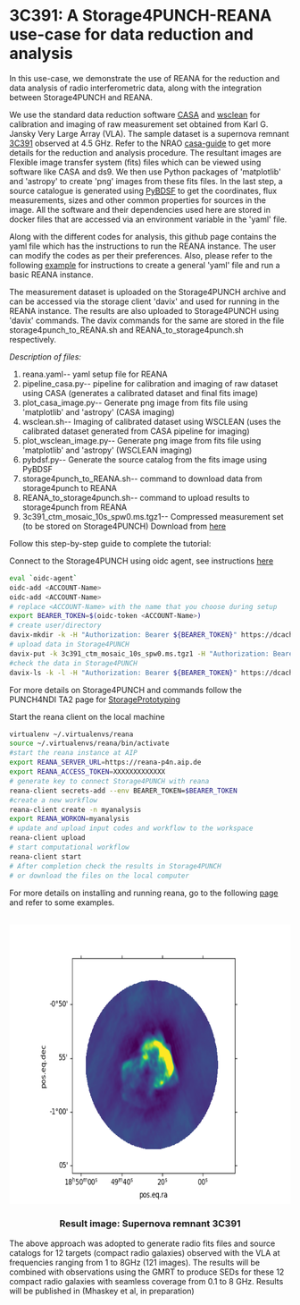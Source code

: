 # 3C391: A Storage4PUNCH-REANA use-case for data reduction and analysis
<!-- ABOUT THE PROJECT -->
In this use-case, we demonstrate the use of REANA for the reduction and data analysis of radio interferometric data, along with the integration between Storage4PUNCH and REANA. 

We use the standard data reduction software [CASA](https://casadocs.readthedocs.io/en/v6.2.0/notebooks/usingcasa.html/) and [wsclean](https://wsclean.readthedocs.io/en/latest/) for calibration and imaging of raw measurement set obtained from Karl G. Jansky Very Large Array (VLA). The sample dataset is a supernova remnant [3C391](http://simbad.u-strasbg.fr/simbad/sim-id?Ident=3C+391&NbIdent=1&Radius=2&Radius.unit=arcmin&submit=submit+id) observed at 4.5 GHz. Refer to the NRAO [casa-guide](https://casaguides.nrao.edu/index.php?title=VLA_Continuum_Tutorial_3C391-CASA6.4.1) to get more details for the reduction and analysis procedure. The resultant images are Flexible image transfer system (fits) files which can be viewed using software like CASA and ds9. We then use Python packages of 'matplotlib' and 'astropy' to create 'png' images from these fits files. In the last step, a source catalogue is generated using [PyBDSF](https://pybdsf.readthedocs.io/en/latest/index.html) to get the coordinates, flux measurements, sizes and other common properties for sources in the image. All the software and their dependencies used here are stored in docker files that are accessed via an environment variable in the 'yaml' file.

Along with the different codes for analysis, this github page contains the yaml file which has the instructions to run the REANA instance. The user can modify the codes as per their preferences. Also, please refer to the following [example](https://github.com/reanahub/reana-demo-helloworld) for instructions to create a general 'yaml' file and run a basic REANA instance. 

The measurement dataset is uploaded on the Storage4PUNCH archive and can be accessed via the storage client 'davix' and used for running in the REANA instance. The results are also uploaded to Storage4PUNCH using 'davix' commands. The davix commands for the same are stored in the file storage4punch_to_REANA.sh and REANA_to_storage4punch.sh respectively. 

_Description of files:_
1) reana.yaml-- yaml setup file for REANA
2) pipeline_casa.py-- pipeline for calibration and imaging of raw dataset using CASA (generates a calibrated dataset and final fits image)
3) plot_casa_image.py-- Generate png image from fits file using 'matplotlib' and 'astropy' (CASA imaging)
4) wsclean.sh-- Imaging of calibrated dataset using WSCLEAN (uses the calibrated dataset generated from CASA pipeline for imaging)
5) plot_wsclean_image.py-- Generate png image from fits file using 'matplotlib' and 'astropy' (WSCLEAN imaging)
6) pybdsf.py-- Generate the source catalog from the fits image using PyBDSF
7) storage4punch_to_REANA.sh-- command to download data from storage4punch to REANA
8) REANA_to_storage4punch.sh-- command to upload results to storage4punch from REANA
9) 3c391_ctm_mosaic_10s_spw0.ms.tgz1-- Compressed measurement set (to be stored on Storage4PUNCH)
   Download from [here](http://casa.nrao.edu/Data/EVLA/3C391/3c391_ctm_mosaic_10s_spw0.ms.tgz)

Follow this step-by-step guide to complete the tutorial:

Connect to the Storage4PUNCH using oidc agent, see instructions [here](https://intra.punch4nfdi.de/?md=/docs/TA2/WP1/StoragePrototyping.md)
```sh
eval `oidc-agent`
oidc-add <ACCOUNT-Name>
oidc-add <ACCOUNT-Name>
# replace <ACCOUNT-Name> with the name that you choose during setup
export BEARER_TOKEN=$(oidc-token <ACCOUNT-Name>)
# create user/directory 
davix-mkdir -k -H "Authorization: Bearer ${BEARER_TOKEN}" https://dcache-desy-webdav.desy.de:2880//pnfs/desy.de/punch/mukul/3c391
# upload data in Storage4PUNCH
davix-put -k 3c391_ctm_mosaic_10s_spw0.ms.tgz1 -H "Authorization: Bearer ${BEARER_TOKEN}" https://dcache-desy-webdav.desy.de:2880//pnfs/desy.de/punch/mukul/3c391/3c391_ctm_mosaic_10s_spw0.ms.tgz1 3c391_ctm_mosaic_10s_spw0.ms.tgz1
#check the data in Storage4PUNCH
davix-ls -k -l -H "Authorization: Bearer ${BEARER_TOKEN}" https://dcache-desy-webdav.desy.de:2880//pnfs/desy.de/punch/user/username
```
For more details on Storage4PUNCH and commands follow the PUNCH4NDI TA2 page for [StoragePrototyping](https://intra.punch4nfdi.de/?md=/docs/TA2/WP1/StoragePrototyping.md)

Start the reana client on the local machine
```sh
virtualenv ~/.virtualenvs/reana
source ~/.virtualenvs/reana/bin/activate
#start the reana instance at AIP
export REANA_SERVER_URL=https://reana-p4n.aip.de
export REANA_ACCESS_TOKEN=XXXXXXXXXXXXX
# generate key to connect Storage4PUNCH with reana
reana-client secrets-add --env BEARER_TOKEN=$BEARER_TOKEN
#create a new workflow
reana-client create -n myanalysis
export REANA_WORKON=myanalysis
# update and upload input codes and workflow to the workspace
reana-client upload
# start computational workflow
reana-client start
# After completion check the results in Storage4PUNCH
# or download the files on the local computer
```
For more details on installing and running reana, go to the following [page](https://reanahub.io/) and refer to some examples.

<!-- Final Image -->
<br />
<div align="center">
  <a href="https://github.com/othneildrew/Best-README-Template">
    <img src="results/plot_3c391_casa.png" alt="Logo" width="600" height="500">
  </a>
  <h3 align="center">Result image: Supernova remnant 3C391</h3>
   
<div align="left">
The above approach was adopted to generate radio fits files and source catalogs for 12 targets (compact radio galaxies) observed with the VLA at frequencies ranging from 1 to 8GHz (121 images). The results will be combined with observations using the GMRT to produce SEDs for these 12 compact radio galaxies with seamless coverage from 0.1 to 8 GHz. Results will be published in (Mhaskey et al, in preparation)
